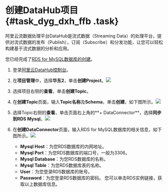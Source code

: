 # 创建DataHub项目 {#task_dyg_dxh_ffb .task}

阿里云流数据处理平台DataHub是流式数据（Streaming Data）的处理平台，提供对流式数据的发布（Publish），订阅（Subscribe）和分发功能，让您可以轻松构建基于流式数据的分析和应用。

您已经完成了[RDS for MySQL数据库的创建](ZH-CN_TP_21748_V4.dita#task_srh_hxh_ffb)。

1.  登录[阿里云DataHub控制台](https://datahub.console.aliyun.com/)。
2.  在**项目管理**中，选择**华东2**，单击**创建Project**。![](http://static-aliyun-doc.oss-cn-hangzhou.aliyuncs.com/assets/img/21747/156015799912592_zh-CN.png)


3.  选择项目右侧的**查看**，单击**创建Topic**。
4.  在**创建Topic**页面，输入**Topic名称**及**Schema**，单击**创建**，如下图所示。![](http://static-aliyun-doc.oss-cn-hangzhou.aliyuncs.com/assets/img/21747/156015800012593_zh-CN.png)


5.  选择Topic右侧的**查看**，单击页面右上角的**+ DataConnector**，选择**同步到RDS Mysql**。![](http://static-aliyun-doc.oss-cn-hangzhou.aliyuncs.com/assets/img/21747/156015800012594_zh-CN.png)


6.  在**创建DataConnector**页面，输入RDS for MySQL数据库的相关信息，如下图所示。![](http://static-aliyun-doc.oss-cn-hangzhou.aliyuncs.com/assets/img/21747/156015800012596_zh-CN.png)

 

    -   **Mysql Host**：为您RDS数据库的内网地址。
    -   **Mysql Port**：为您RDS数据库的端口号，一般为3306。
    -   **Mysql Database**：为您RDS数据库的名称。
    -   **Mysql Table**：为您RDS数据库表的名称。
    -   **User**：为您登录RDS数据库的账号。
    -   **Password**：为您登录RDS数据库的密码。
    您可以单击RDS实例链接，获取以上数据库信息。


